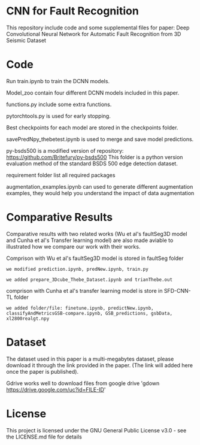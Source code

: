 # CNN for Fault Recognition
This repository include code and some supplemental files for paper: Deep Convolutional Neural Network for Automatic Fault Recognition from 3D Seismic Dataset

# Code 
Run train.ipynb to train the DCNN models. 

Model_zoo contain four different DCNN models included in this paper.

functions.py include some extra functions.

pytorchtools.py is used for early stopping.

Best checkpoints for each model are stored in the checkpoints folder.

savePredNpy_thebetest.ipynb is used to merge and save model predictions.

py-bsds500 is a modified version of repository: https://github.com/Britefury/py-bsds500
This folder is a python version evaluation method of the standard BSDS 500 edge detection dataset. 

requirement folder list all required packages

augmentation_examples.ipynb can used to generate different augmentation examples, they would help you understand the impact of data augmentation 

# Comparative Results
Comparative results with two related works (Wu et al's faultSeg3D model and Cunha et al's Transfer learning model) are also made aviable to illustrated how we compare our work with their works. 

Comprison with Wu et al's faultSeg3D model is stored in faultSeg folder
    
    we modified prediction.ipynb, predNew.ipynb, train.py
    
    we added prepare_3Dcube_Thebe_Dataset.ipynb and trianThebe.out 

comprison with Cunha et al's transfer learning model is store in SFD-CNN-TL folder
    
    we added folder/file: finetune.ipynb, predictNew.ipynb, classifyAndMetricsGSB-compare.ipynb, GSB_predictions, gsbData, xl2800realgt.npy

# Dataset
The dataset used in this paper is a multi-megabytes dataset, please download it through the link provided in the paper. (The link will added here once the paper is published).

Gdrive works well to download files from google drive
'gdown https://drive.google.com/uc?id=FILE-ID'


# License
This project is licensed under the GNU General Public License v3.0 - see the LICENSE.md file for details



